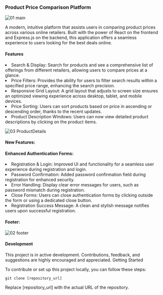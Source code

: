 ### Product Price Comparison Platform

![01 main](https://github.com/Wajola55/react-price-comparison-app/assets/118658753/fcfc1427-4bcc-45be-afe0-220edf1aaf73)


A modern, intuitive platform that assists users in comparing product prices across various online retailers. Built with the power of React on the frontend and Express.js on the backend, this application offers a seamless experience to users looking for the best deals online.


#### Features

<li>Search & Display: Search for products and see a comprehensive list of offerings from different retailers, allowing users to compare prices at a glance.

<li>Price Filters: Provides the ability for users to filter search results within a specified price range, enhancing the search precision.

<li>Responsive Grid Layout: A grid layout that adjusts to screen size ensures an optimized viewing experience across desktop, tablet, and mobile devices.

<li>Price Sorting: Users can sort products based on price in ascending or descending order, thanks to the recent updates.

<li>Product Description Windows: Users can now view detailed product descriptions by clicking on the product items.

![03 ProductDetails](https://github.com/Wajola55/react-price-comparison-app/assets/118658753/6d9567f5-044a-4c89-b465-c708b43eb7bb)

#### New Features:

#### Enhanced Authentication Forms:

<li>Registration & Login: Improved UI and functionality for a seamless user experience during registration and login.
<li>Password Confirmation: Added password confirmation field during registration for enhanced security.
<li>Error Handling: Display clear error messages for users, such as password mismatch during registration.
<li>Close Forms: Users can close authentication forms by clicking outside the form or using a dedicated close button.
<li>Registration Success Message: A clean and stylish message notifies users upon successful registration.

#### Footer:

![02 footer](https://github.com/Wajola55/react-price-comparison-app/assets/118658753/265fcfc3-f67c-4d07-9dd1-ec284971fa31)

#### Development

This project is in active development. Contributions, feedback, and suggestions are highly encouraged and appreciated.
Getting Started

To contribute or set up this project locally, you can follow these steps:


<code>git clone [repository_url]</code>

Replace [repository_url] with the actual URL of the repository.
